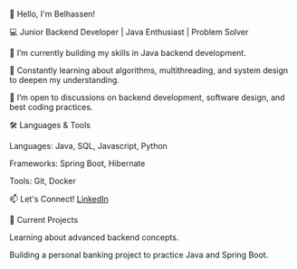 👋 Hello, I'm Belhassen!

💻 Junior Backend Developer | Java Enthusiast | Problem Solver

🌱 I’m currently building my skills in Java backend development.

📘 Constantly learning about algorithms, multithreading, and system design to deepen my understanding.

💬 I’m open to discussions on backend development, software design, and best coding practices.


🛠️ Languages & Tools

Languages: Java, SQL, Javascript, Python

Frameworks: Spring Boot, Hibernate

Tools: Git, Docker

📫 Let's Connect!
[LinkedIn](https://www.linkedin.com/in/belhassenbenali/)

🚀 Current Projects

Learning about advanced backend concepts.

Building a personal banking project to practice Java and Spring Boot.

